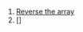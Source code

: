 1. [Reverse the array](https://www.codingninjas.com/codestudio/problems/reverse-the-array_1262298?leftPanelTab=0)
2. []